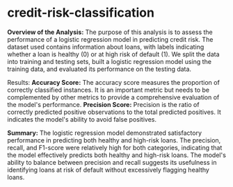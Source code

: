 # credit-risk-classification
**Overview of the Analysis:**
The purpose of this analysis is to assess the performance of a logistic regression model in predicting credit risk. The dataset used contains information about loans, with labels indicating whether a loan is healthy (0) or at high risk of default (1). We split the data into training and testing sets, built a logistic regression model using the training data, and evaluated its performance on the testing data.

Results:
**Accuracy Score:** The accuracy score measures the proportion of correctly classified instances. It is an important metric but needs to be complemented by other metrics to provide a comprehensive evaluation of the model's performance.
**Precision Score:** Precision is the ratio of correctly predicted positive observations to the total predicted positives. It indicates the model's ability to avoid false positives.

**Summary:**
The logistic regression model demonstrated satisfactory performance in predicting both healthy and high-risk loans.
The precision, recall, and F1-score were relatively high for both categories, indicating that the model effectively predicts both healthy and high-risk loans.
The model's ability to balance between precision and recall suggests its usefulness in identifying loans at risk of default without excessively flagging healthy loans.
